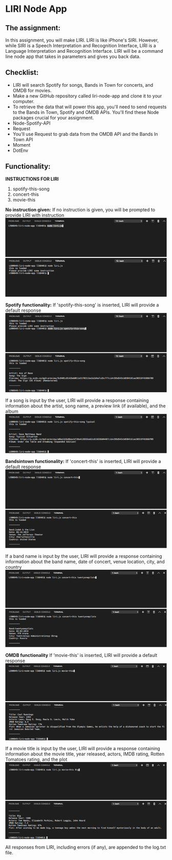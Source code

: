 # LIRI Node App

## The assignment:
In this assignment, you will make LIRI. LIRI is like iPhone's SIRI. However, while SIRI is a Speech Interpretation and Recognition Interface, LIRI is a Language Interpretation and Recognition Interface. LIRI will be a command line node app that takes in parameters and gives you back data.

## Checklist:
* LIRI will search Spotify for songs, Bands in Town for concerts, and OMDB for movies.
* Make a new GitHub repository called liri-node-app and clone it to your computer.
* To retrieve the data that will power this app, you'll need to send requests to the Bands in Town, Spotify and OMDB APIs. You'll find these Node packages crucial for your assignment.
* Node-Spotify-API
* Request
* You'll use Request to grab data from the OMDB API and the Bands In Town API
* Moment
* DotEnv

## Functionality:
**INSTRUCTIONS FOR LIRI**
1. spotify-this-song
1. concert-this
1. movie-this

**No instruction given:**
If no instruction is given, you will be prompted to provide LIRI with instruction
![No instruction given](/assets/step1.png)
![No instruction given](/assets/step2.png)

**Spotify functionality:**
If 'spotify-this-song' is inserted, LIRI will provide a default response
![Spotify default](/assets/step3.png)
![Spotify default result](/assets/step4.png)

If a song is input by the user, LIRI will provide a response containing information about the artist, song name, a preview link (if available), and the album
![Spotify user input result](/assets/step5.png)

**Bandsintown functionality:**
If 'concert-this' is inserted, LIRI will provide a default response
![Bandsintown default](/assets/step6.png)
![Bandsintown default result](/assets/step7.png)

If a band name is input by the user, LIRI will provide a response containing information about the band name, date of concert, venue location, city, and country
![Bandsintown user input](/assets/step8.png)
![Bandsintown user input result](/assets/step9.png)

**OMDB functionality**
If 'movie-this' is inserted, LIRI will provide a default response
![OMDB default](/assets/step10.png)
![OMDB default response](/assets/step11.png)

If a movie title is input by the user, LIRI will provide a response containing information about the movie title, year released, actors, IMDB rating, Rotten Tomatoes rating, and the plot 
![OMDB user input](/assets/step12.png)
![OMDB user input result](/assets/step13.png)

All responses from LIRI, including errors (if any), are appended to the log.txt file.


